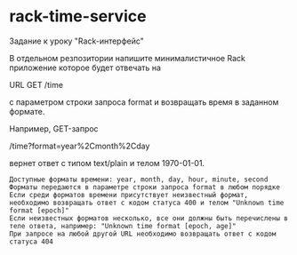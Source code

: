 # rack-time-service
Задание к уроку "Rack-интерфейс"

В отдельном резпозитории напишите минималистичное Rack приложение которое будет отвечать на  

URL GET /time

с параметром строки запроса format и возвращать время в заданном формате. 

Например, GET-запрос  

/time?format=year%2Cmonth%2Cday

вернет ответ с типом text/plain и телом 1970-01-01.


    Доступные форматы времени: year, month, day, hour, minute, second
    Форматы передаются в параметре строки запроса format в любом порядке
    Если среди форматов времени присутствует неизвестный формат, необходимо возвращать ответ с кодом статуса 400 и телом "Unknown time format [epoch]"
    Если неизвестных форматов несколько, все они должны быть перечислены в теле ответа, например: "Unknown time format [epoch, age]"
    При запросе на любой другой URL необходимо возвращать ответ с кодом статуса 404
